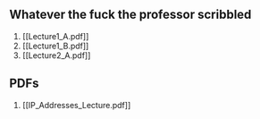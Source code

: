 ## Whatever the fuck the professor scribbled
1. [[Lecture1_A.pdf]]
2. [[Lecture1_B.pdf]]
3. [[Lecture2_A.pdf]]

## PDFs
1. [[IP_Addresses_Lecture.pdf]]
